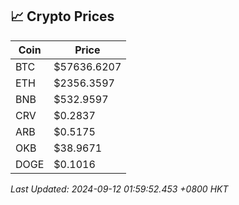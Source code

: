 ## 📈 Crypto Prices

| Coin | Price |
| ---- | ----- |
| BTC | $57636.6207 |
| ETH | $2356.3597 |
| BNB | $532.9597 |
| CRV | $0.2837 |
| ARB | $0.5175 |
| OKB | $38.9671 |
| DOGE | $0.1016 |

_Last Updated: 2024-09-12 01:59:52.453 +0800 HKT_